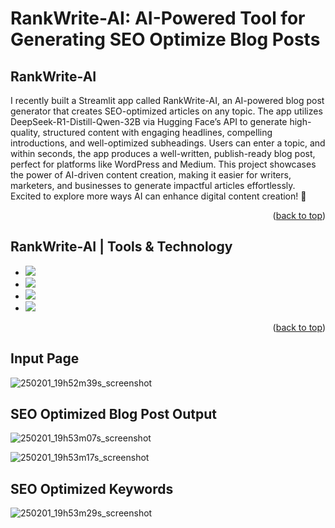 # RankWrite-AI: AI-Powered Tool for Generating SEO Optimize Blog Posts
<a name="readme-top"></a>
## RankWrite-AI
<p>I recently built a Streamlit app called RankWrite-AI, an AI-powered blog post generator that creates SEO-optimized articles on any topic. The app utilizes DeepSeek-R1-Distill-Qwen-32B via Hugging Face’s API to generate high-quality, structured content with engaging headlines, compelling introductions, and well-optimized subheadings. Users can enter a topic, and within seconds, the app produces a well-written, publish-ready blog post, perfect for platforms like WordPress and Medium. This project showcases the power of AI-driven content creation, making it easier for writers, marketers, and businesses to generate impactful articles effortlessly. Excited to explore more ways AI can enhance digital content creation! 🚀</p>


<p align="right">(<a href="#readme-top">back to top</a>)</p>

## RankWrite-AI | Tools & Technology

* <img src="https://img.shields.io/badge/python-3670A0?style=for-the-badge&logo=python&logoColor=ffdd54"/>
* <img src="https://github.com/deepseek-ai/DeepSeek-V2/blob/main/figures/badge.svg?raw=true"/>
* <img src="https://img.shields.io/badge/-Streamlit-FF4B4B?style=flat&logo=streamlit&logoColor=white"/>
* <img src="https://img.shields.io/badge/-HuggingFace-FDEE21?style=for-the-badge&logo=HuggingFace&logoColor=black"/>


<p align="right">(<a href="#readme-top">back to top</a>)</p>


## Input Page

![250201_19h52m39s_screenshot](https://github.com/user-attachments/assets/20cdc156-7ca2-4d30-9361-533dcff52970)




## SEO Optimized Blog Post Output

![250201_19h53m07s_screenshot](https://github.com/user-attachments/assets/d5ac5dbe-e1db-45a1-9258-23cd6ccb0b3c)

![250201_19h53m17s_screenshot](https://github.com/user-attachments/assets/cd6d534d-47d6-4cb6-b492-fa20d082d4ea)




## SEO Optimized Keywords

![250201_19h53m29s_screenshot](https://github.com/user-attachments/assets/8e2fa19e-13a2-45b8-b8e5-130caf76e26f)




